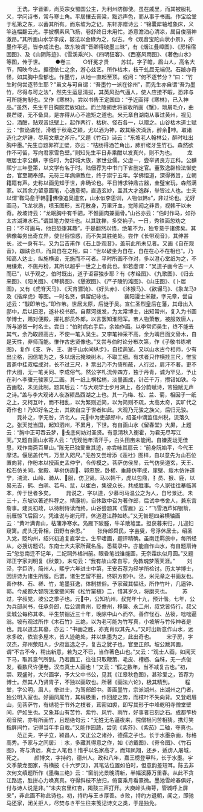 <!-- { "loadSidebar": true } -->
　　王诜，字晋卿，尚英宗女蜀国公主，为利州防御使。虽在戚里，而其被服礼义，学问诗书，常与寒士角。平居攘去膏粱，黜远声色，而从事于书画。作宝绘堂于私第之东，以蓄其所有。而东坡为之记，东轩亦赠诗云：“锦囊犀轴堆象床，义竿连幅翻云光。手披横素风飞扬，卷舒终日未用忙。游意澹泊心清凉，属目俊丽神激昂。”其所画山水学李成，皴法以金碌为之，似古。今《观音宝陀山状小景》，亦墨作平远，皆李成法也。故东坡谓“晋卿得破墨三昧”，有《烟江叠嶂图》、《房相宿因图》、及《山阴陈迹》、《雪溪乘兴》、《四明狂客》、《西塞风雨图》、《著色山水》等图，传于世。
　　●卷三
　　○轩冕才贤
　　苏轼，字子瞻，眉山人，高名大节，照映今古。据德依仁之余，游心兹艺。所作枯木，枝干虬屈无端倪。石皴亦奇怪，如其胸中盘郁也。作墨竹，从地一直起至顶。或问：“何不逐节分？”曰：“竹生时何尝逐节生耶？”虽文与可自谓：“吾墨竹一派在徐州”，而先生亦自谓“吾为墨竹，尽得与可之法”，然先生运思清拔，其英风劲气逼人，使人应接不暇，恐非与可所能拘制也。又作《寒林》，尝以书告王定国曰：“予近画得《寒林》，已入神品。”虽然，先生平日胸臆宏放如此。而兰陵胡世将家收所画《蟹》，琐屑毛介，曲畏芒缕，无不备具，是亦得从心不逾矩之道也。米元章自湖南从事过黄州，视见公，酒酣，贴观音纸壁上，起作两行，枯树、怪石各一，以赠之。山谷枯木道士赋云：“恢诡谲怪，滑稽于秋毫之颖，尤以酒为神，故其觞次滴沥，醉余呻。取诸造化之炉锤，尽用文章之斧斤。”又题《竹石》诗云：“东坡老人翰林公，醉时吐出胸中墨。”先生自题郭祥正壁，亦云：“枯肠得酒芒角出，肺肝槎牙生竹石。森然欲作不可留，写向君家雪色壁。”则知先生平日非乘酣以发真兴，则不为也。
　　龙眠居士李公麟，字伯时，为舒城大族，家世业儒。父虚一，尝举贤良方正科。公麟熙宁三年登第，以文学有名于时。陆佃荐为中书门下省删定官。董敦逸辟检法御史台，官至朝奉郎。元符三年病痹致仕，终于崇宁五年。学佛悟道，深得微旨，立朝籍籍有声。史称以画见知于世，非确论也。平日博求钟鼎古器，圭璧宝玩，森然满家。以其余力留意画笔，心通意彻，直造玄妙，盖其大才逸群，举皆过人也。士夫以谓“鞍马愈于韩，佛像追吴道玄，山水似李思训，人物似韩”，非过论也。尤好画马，飞龙状质，喷玉图形，五花散身，万里汗血，觉陈闳之非贵，视韩干以未奇。故坡诗云：“龙眠胸中有千驷，不惟画肉兼画骨。”山谷亦云：“伯时作马，如孙太古湖滩水石。”谓其笔力俊壮也。以其耽禅，多交衲子。一日，秀铁面忽劝之曰：“不可画马，他日恐堕其趣”，于是翻然以悟，绝笔不为，独专意于诸佛矣。其佛像每务出奇立异，使世俗惊惑，而不失其胜绝处。尝作《长带观音》，其绅甚长，过一身有半。又为吕吉甫作《石上卧观音》，盖前此所未见者。又画《自在观音》，跏趺合爪，而具自在之相，曰：“世以破坐为自在，自在在心不在相也”。乃知高人达士，纵施横设，无施而不可者。平时所画不作对，多以澄心堂纸为之，不用缣素，不施丹粉，其所以超乎一世之上者此也。郭若虚谓：“吴道子画今古一人而已”，以予观之，伯时既出，道子讵容独步耶？有《孝经图》、《九歌图》、《归去来图》、《阳关图》、《琴鹤图》、《憩寂图》、《严子陵钓滩图》、《山庄图》、《卜居图》，又有《虎脊天马》、《天育骠骑》、《好头赤》、《沐猴马》、《欲辗马》、《象龙马》及《揩痒虎》等图。一时名贤，俱留纪咏也。
　　襄阳漫士米黻，字元章，尝自述云：“黻即芾也。”即作芾。世居太原，后徙于吴。宣仁圣烈皇后在藩，其母出入邸中，后以旧恩，遂补校书郎。自蔡河拨发，为太常博士，出知常州，复入为书画学博士，赐对便殿，擢礼部员外郎，以言罢知淮阳军。芾人物萧散，被服效唐人，所与游皆一时名士。尝曰：“伯时病右手后，余始作画。以李常师吴生，终不能去其气，余乃取顾高古，不使一笔入吴生。又李笔神采不高，余为睛目面文骨木，自是天性，非师而能。惟作古忠贤像也。”又尝与伯时论分布次第，作《子敬书练裙图》，复作《支、许、王、谢于山水间纵步》，自挂斋室。又以山水古今相师，少有出尘格，因信笔为之，多以烟云掩映树木，不取工细。有求者只作横挂三尺，惟宝晋斋中挂双幅成对，长不过三尺，衤票出乃不为倚所蔽，人行过，肩汗不著。更不作大图，无一笔关同、李成俗气。然公字札流传四方，独于丹青，诚为罕见，予止在利ヘ李骥元骏家见二画。其一纸上横松梢，淡墨画成，针芒千万，攒错如铁。今古画松，未见此制。题其后云：“与大观学士步月湖上，各分韵赋诗，芾独赋无声之诗。”盖与李大观诸人夜游颍昌西湖之上也。其一乃梅、松、兰、菊，相因子一纸之上，交柯互叶，而不相乱，以为繁则近简，以为简则不疏，太高太奇，实旷代之奇作也！乃知好名之士，其欲自立于世者如此。大观乃元骏之族父，后归元骏。
　　晁补之，字无咎，济北人。元中为吏部郎中，绍圣中谪监信州税，流落久之。张天觉当国，起知泗州，不累月，下世。有自画山水《留春堂》大屏，上题云：“胸中正可吞云梦，戋底何妨对圣贤。有意清秋入衡霍，为君无尽写江天。”又题自画山水寄人云：“虎观他年清汗手，白头田亩未能闲。自嫌麦垅无佳思，戏作南斋百里山。”陈无已独爱重其迹，亦尝咏其扇云：“前身阮始平，今代王摩诘。偃屈盖代气，万里入咫尺。”无咎又尝增添《莲社》图样，自以意先为山石位置向背，作粉本以授画史孟仲宁，令传模之。菩萨仿侯昱，云气仿吴道玄，天王、松石仿关同，堂殿、草树仿周、郭忠恕，卧槎、垂藤仿李成，崖壁、瘦木仿许道宁，湍流、山岭、骑从、服，仿卫贤。马以韩干，虎以包鼎，犭员、猴、鹿，以易元吉，鹤、白鹇、若鸟、鼠，以崔白，集彼众长，共成胜事。今人家往往摹临其本，传于世者多矣。
　　晁说之，字以道，少慕司马温公之为人，自号景迂。未三十，东坡以著述科荐之。靖康初，自休致中召为著作郎，后试中书舍人，兼东宫詹事。建炎初政，以待制侍读而终。山谷尝题其《雪雁》云：“飞雪洒芦如银箭，前雁惊飞后回ツ。凭谁说与谢元晖，休道澄江静如练。”又无咎题四弟横轴画云：“黄叶满青山，枯蒲净寒水。凫雁下陂塍，牛羊散墟里。担获暮来归，儿迎妇窥篱。虎头无骨相，田野有余思。”
　　张侍郎舜民，字芸叟，号浮休居士。绍圣入党，贬均州，绍兴初追复直学士。生平嗜画，题评精确。虽南迁羁旅中，每所经从，必搜访题识。东南士大夫家所藏名品，悉载录中。亦能自作山水，有自题扇诗云“忽忽南迁不记年，二妃祠外橘洲前。眼昏笔战谁能画，无奈霜纨似月圆。”又题邓正字家刘明复《秋景》，末句云：“我有故山常自写，免教魂梦落天涯。”
　　刘泾，字巨济，简州人，熙宁六年进士中第，王安石荐为经学所检讨。历太学博士，因讲诗为诸生所服。后罢，诸生乞留不报，终职方郎中。泾，米元章之书画友也。善作林、石、槎、竹，笔墨狂逸，体制拔俗。予家藏其幅纸，所作竹叶，几逼钟、郭。今成都大智院法堂壁间有《松竹窠植》二，惜其岁久，将磨灭也。
　　苏过，字叔党，坡公之季子也。元中，公知杭州，叔党年十九，预计偕。七年，公为兵部尚书，任承务郎，后公谪黄州，贬儋州，移廉、永二州，叔党皆侍行。叔父栾城公每称其孝。平生禁锢近三十年，晚除中山ヘ而卒。善作怪石、丛筱，咄咄逼翁。坡有观过所作《木石竹》三绝，以为老可能为竹写真，小坡解与竹传神者是也。晁以道志其墓，亦云：“书画之胜，亦克肖似其先人。”又时出新意作山水，远水多纹，依岩多屋木，皆人迹绝处，并以焦墨为之，此出奇也。
　　宋子房，字汉杰，郑州荥阳人，少府监选之子，复古之犹子也，官至正郎。坡公跋其画，谓“不古不今，稍出新意，若为之不已，当作著色山也。”又云：“观士人画，如阅天下马，取其意气所到。乃若画工，往往只取鞭策、毛皮、槽枥、刍秣，无一点俊发，看数尺许便卷。汉杰真士人画也！”又云：“假之数年，当不减复古也。”初，崇、观盛时，大兴画学，予大父中书公，见其《江皋秋色图》，甚珍爱之，首荐为博士。然其人乃贤胄子，不独以画取也。所著《画法六论》，极其精到。
　　程堂，字公明，眉人，举进士，为驾部郎中。善画墨竹，宗派湖州。出湖州之门者，独公明入室也。好画凤尾竹，其梢极重，作回旋之势，而枝叶不失向背。又登峨眉山，见菩萨竹，有结花于节外之枝者，茸密如裘，即写其形于中峰乾明寺僧堂壁间，俨如生也。又象耳山有苦竹、紫竹、风竹、雨竹，好事者已刻之石。成都笮桥观音院，亦有所画竹，且题绝句云：“无姓无名逼夜来，院僧根问苦相猜。携灯笑指屏间竹，记得当年手自栽。”又能作园蔬，尝见《紫芥》、《紫茄》二轴，夺真也。
　　范正夫，字子立，颍昌人，文正公之诸孙，德孺之子也。长于水墨杂画，标格高秀。予家与之同居氵┆水，多藏其得意之作，如《访戴图》、《脊令图》、《竹石图》，寄与清远，真士人笔也！惜乎以名家高才，而知凤翔，还乡，适虏人屠城，死之。
　　颜博文，字持约，德州人。政和八年，嘉王榜登甲科，长于水墨。宇文季蒙龙图家，有横披《十六罗汉》，其笔法位置如伯时，但意韵差短耳。陈去非次何文缜题所作《墨梅三绝》云：“窗前光景晚清新，半幅溪藤万里春。从此不贪江路远，胜拼心力唤真真。夺得斜枝不放归，倚窗乘月看熹微。墨池雪岭春俱好，付与诗人说是非。”“未央宫里红杏，羯鼓三声打开。大庾岭头梅萼，管城呼上屏来”，非此画不称此诗也。初，持约与王き厚善。き败，持约方退朝，闻之，即驰马还家，闭关拒人，尽焚与き平生往来笺记诗文之类，于是独免。
